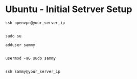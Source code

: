 #   Ubuntu - Initial Setrver Setup


    ssh openvpn@your_server_ip


    sudo su

    adduser sammy


    usermod -aG sudo sammy


    ssh sammy@your_server_ip